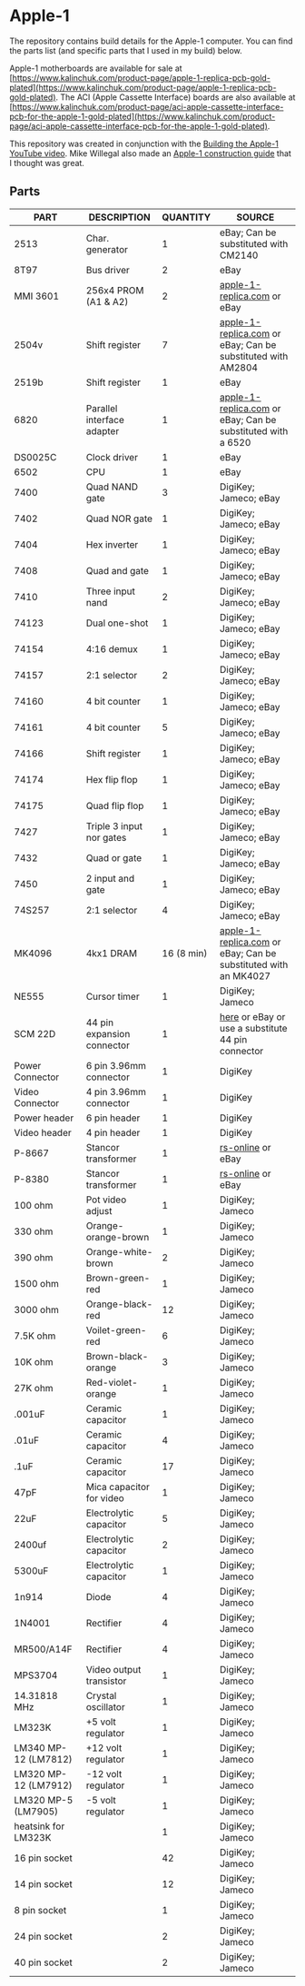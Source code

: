 # Apple-1

The repository contains build details for the Apple-1 computer. You can find the parts list (and specific parts that I used in my build) below.

Apple-1 motherboards are available for sale at [https://www.kalinchuk.com/product-page/apple-1-replica-pcb-gold-plated](https://www.kalinchuk.com/product-page/apple-1-replica-pcb-gold-plated). The ACI (Apple Cassette Interface) boards are also available at [https://www.kalinchuk.com/product-page/aci-apple-cassette-interface-pcb-for-the-apple-1-gold-plated](https://www.kalinchuk.com/product-page/aci-apple-cassette-interface-pcb-for-the-apple-1-gold-plated).

This repository was created in conjunction with the [Building the Apple-1 YouTube video](https://youtu.be/XG5PeAzQp0w). Mike Willegal also made an [Apple-1 construction guide](https://www.willegal.net/appleii/A1-assembly-v1.1.pdf) that I thought was great.

## Parts

| PART     | DESCRIPTION     | QUANTITY  | SOURCE |
|----------|-----------------|-----------|-------------------------|
| 2513     | Char. generator  | 1         | eBay; Can be substituted with CM2140 |
| 8T97     | Bus driver       | 2        | eBay                    |
| MMI 3601 | 256x4 PROM (A1 & A2) | 2    | [apple-1-replica.com](https://www.apple-1-replica.com/shop/Apple-1-PROMs-Wozmon-p561222037) or eBay |
| 2504v    | Shift register   | 7        | [apple-1-replica.com](https://www.apple-1-replica.com/shop/AM-2804PC-Shift-Register-Set-of-7-p561219796) or eBay; Can be substituted with AM2804 |
| 2519b    | Shift register   | 1        | eBay |
| 6820     | Parallel interface adapter  | 1 | [apple-1-replica.com](https://www.apple-1-replica.com/shop/Rockwell-PIA-6520-11-p561207316) or eBay; Can be substituted with a 6520 |
| DS0025C  | Clock driver     | 1        | eBay                   |
| 6502     | CPU              | 1        | eBay                   |
| 7400     | Quad NAND gate   | 3        | DigiKey; Jameco; eBay  |
| 7402     | Quad NOR gate    | 1        | DigiKey; Jameco; eBay  |
| 7404     | Hex inverter     | 1        | DigiKey; Jameco; eBay  |
| 7408     | Quad and gate    | 1        | DigiKey; Jameco; eBay  |
| 7410     | Three input nand | 2        | DigiKey; Jameco; eBay  |
| 74123    | Dual one-shot    | 1        | DigiKey; Jameco; eBay  |
| 74154    | 4:16 demux       | 1        | DigiKey; Jameco; eBay  |
| 74157    | 2:1 selector     | 2        | DigiKey; Jameco; eBay  |
| 74160    | 4 bit counter    | 1        | DigiKey; Jameco; eBay  |
| 74161    | 4 bit counter    | 5        | DigiKey; Jameco; eBay  |
| 74166    | Shift register   | 1        | DigiKey; Jameco; eBay  |
| 74174    | Hex flip flop    | 1        | DigiKey; Jameco; eBay  |
| 74175    | Quad flip flop   | 1        | DigiKey; Jameco; eBay  |
| 7427     | Triple 3 input nor gates | 1        | DigiKey; Jameco; eBay  |
| 7432     | Quad or gate     | 1        | DigiKey; Jameco; eBay  |
| 7450     | 2 input and gate | 1        | DigiKey; Jameco; eBay  |
| 74S257   | 2:1 selector     | 4        | DigiKey; Jameco; eBay  |
| MK4096   | 4kx1 DRAM        | 16 (8 min) | [apple-1-replica.com](https://www.apple-1-replica.com/shop/Intersil-MK4027N-3-set-of-16-p561208071) or eBay; Can be substituted with an MK4027 |
| NE555    | Cursor timer     | 1        | DigiKey; Jameco        |
| SCM 22D  | 44 pin expansion connector | 1 | [here](https://www.mjtronix.co.uk/products/genuine-scm-44-pin-pcb-edge-connector-used-in-apple-one) or eBay or use a substitute 44 pin connector |
| Power Connector | 6 pin 3.96mm connector  | 1 | DigiKey |
| Video Connector | 4 pin 3.96mm connector | 1 | DigiKey |
| Power header | 6 pin header | 1 | DigiKey |
| Video header | 4 pin header | 1 | DigiKey |
| P-8667 | Stancor transformer | 1 | [rs-online](https://us.rs-online.com/product/stancor/p-8667/70213277) or eBay |
| P-8380 | Stancor transformer | 1 | [rs-online](https://us.rs-online.com/product/stancor/p-8380/70600584) or eBay |
| 100 ohm | Pot video adjust | 1 | DigiKey; Jameco |
| 330 ohm | Orange-orange-brown | 1 | DigiKey; Jameco |
| 390 ohm | Orange-white-brown | 2 | DigiKey; Jameco |
| 1500 ohm | Brown-green-red | 1 | DigiKey; Jameco |
| 3000 ohm | Orange-black-red | 12 | DigiKey; Jameco |
| 7.5K ohm | Voilet-green-red | 6 | DigiKey; Jameco |
| 10K ohm | Brown-black-orange | 3 | DigiKey; Jameco |
| 27K ohm | Red-violet-orange | 1 | DigiKey; Jameco |
| .001uF | Ceramic capacitor | 1 | DigiKey; Jameco |
| .01uF | Ceramic capacitor | 4 | DigiKey; Jameco |
| .1uF | Ceramic capacitor | 17 | DigiKey; Jameco |
| 47pF | Mica capacitor for video | 1 | DigiKey; Jameco |
| 22uF | Electrolytic capacitor | 5 | DigiKey; Jameco |
| 2400uf | Electrolytic capacitor | 2 | DigiKey; Jameco |
| 5300uF | Electrolytic capacitor | 1 | DigiKey; Jameco |
| 1n914 | Diode | 4 | DigiKey; Jameco |
| 1N4001 | Rectifier | 4 | DigiKey; Jameco |
| MR500/A14F | Rectifier | 4 | DigiKey; Jameco |
| MPS3704 | Video output transistor | 1 | DigiKey; Jameco |
| 14.31818 MHz | Crystal oscillator | 1 | DigiKey; Jameco |
| LM323K | +5 volt regulator | 1 | DigiKey; Jameco |
| LM340 MP-12 (LM7812) | +12 volt regulator | 1 | DigiKey; Jameco |
| LM320 MP-12 (LM7912) | -12 volt regulator | 1 | DigiKey; Jameco |
| LM320 MP-5 (LM7905) | -5 volt regulator | 1 | DigiKey; Jameco |
| heatsink for LM323K | | 1 | DigiKey; Jameco |
| 16 pin socket | | 42 | DigiKey; Jameco |
| 14 pin socket | | 12 | DigiKey; Jameco |
| 8 pin socket | | 1 | DigiKey; Jameco |
| 24 pin socket | | 2 | DigiKey; Jameco |
| 40 pin socket | | 2 | DigiKey; Jameco |
